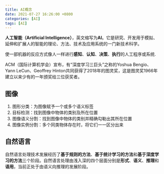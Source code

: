 ```yaml
---
title: AI概念
date: 2021-07-27 16:26:00 +0800
categories: [AI]
tags: [AI]
---
```


**人工智能（Artificial Intelligence）**，英文缩写为**AI**。它是研究、开发用于模拟、延伸和扩展人的智能的理论、方法、技术及应用系统的一门新技术科学。

使一部机器的反应方式像人一样进行**感知**、**认知**、**决策**、**执行**的人工程序或系统.

ACM（国际计算机学会）宣布，有“深度学习三巨头”之称的Yoshua Bengio、Yann LeCun、Geoffrey Hinton共同获得了2018年的图灵奖，这是图灵奖1966年建立以来少有的一年颁奖给三位获奖者。

## 图像

1. 图形分类：为图像赋予一个或多个语义标签
2. 目标检测：找到图像中物体的类别及所在位置
3. 图像语义分割：找到图像中物体的类别并精确勾勒出其所在位置
4. 图像实例分割：多个同类物体存在时，将它们一一区分出来

## 自然语言

自然语言处理技术发展经历了**基于规则的方法**、**基于统计学习的方法**和**基于深度学习的方法**三个阶段。自然语言处理由浅入深的四个层面分别是**形式**、**语义**、**推理**和**语用**，当前正处于由语义向推理的发展阶段。

